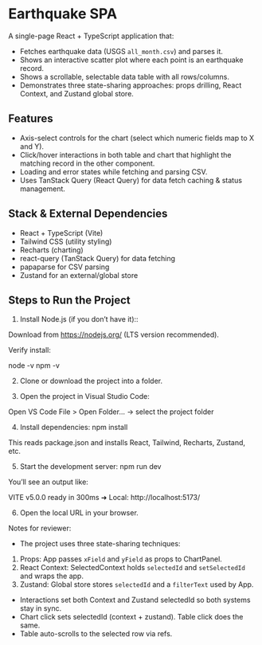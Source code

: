 # Earthquake SPA


A single-page React + TypeScript application that:
- Fetches earthquake data (USGS `all_month.csv`) and parses it.
- Shows an interactive scatter plot where each point is an earthquake record.
- Shows a scrollable, selectable data table with all rows/columns.
- Demonstrates three state-sharing approaches: props drilling, React Context, and Zustand global store.


## Features
- Axis-select controls for the chart (select which numeric fields map to X and Y).
- Click/hover interactions in both table and chart that highlight the matching record in the other component.
- Loading and error states while fetching and parsing CSV.
- Uses TanStack Query (React Query) for data fetch caching & status management.


## Stack & External Dependencies
- React + TypeScript (Vite)
- Tailwind CSS (utility styling)
- Recharts (charting)
- react-query (TanStack Query) for data fetching
- papaparse for CSV parsing
- Zustand for an external/global store


## Steps to Run the Project
1. Install Node.js (if you don’t have it)::

Download from https://nodejs.org/
 (LTS version recommended).

Verify install:

node -v
npm -v


2. Clone or download the project into a folder.

3. Open the project in Visual Studio Code:

Open VS Code
File > Open Folder... → select the project folder

4. Install dependencies:
npm install

This reads package.json and installs React, Tailwind, Recharts, Zustand, etc.

5. Start the development server:
npm run dev

You’ll see an output like:

VITE v5.0.0  ready in 300ms
➜  Local:   http://localhost:5173/

6. Open the local URL in your browser.


Notes for reviewer:

- The project uses three state-sharing techniques:
1) Props: App passes `xField` and `yField` as props to ChartPanel.
2) React Context: SelectedContext holds `selectedId` and `setSelectedId` and wraps the app.
3) Zustand: Global store stores `selectedId` and a `filterText` used by App.
- Interactions set both Context and Zustand selectedId so both systems stay in sync.
- Chart click sets selectedId (context + zustand). Table click does the same.
- Table auto-scrolls to the selected row via refs.








